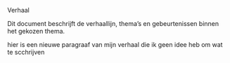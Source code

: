 Verhaal

Dit document beschrijft de verhaallijn, thema’s en gebeurtenissen binnen het gekozen thema.

hier is een nieuwe paragraaf van mijn verhaal die ik geen idee heb om wat te scchrijven